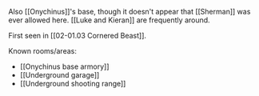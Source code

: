 Also [[Onychinus]]'s base, though it doesn't appear that [[Sherman]] was ever allowed here. [[Luke and Kieran]] are frequently around.

First seen in [[02-01.03 Cornered Beast]].

Known rooms/areas:
* [[Onychinus base armory]]
* [[Underground garage]]
* [[Underground shooting range]]